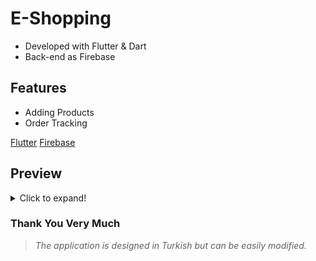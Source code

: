 # E-Shopping 

- Developed with Flutter & Dart
- Back-end as Firebase

## Features
- Adding Products
- Order Tracking

[Flutter](https://flutter.dev/docs/cookbook)
[Firebase](https://firebase.google.com)


## Preview
<details>
  <summary>Click to expand!</summary>
  
  ## App Screens
  - Login

  <img src="https://github.com/salefurkan/e_commerce_admin/blob/main/admin_ui/Screenshot_1621320087.png?raw=true" alt="drawing" width="400"/>

- Main Screen

<img src="https://github.com/salefurkan/e_commerce_admin/blob/main/admin_ui/Screenshot_1621320175.png?raw=true" alt="drawing" width="400"/> 

- Adding Product

<img src="https://github.com/salefurkan/e_commerce_admin/blob/main/admin_ui/Screenshot_1621320182.png?raw=true" alt="drawing" width="200"/> <img src="https://github.com/salefurkan/e_commerce_admin/blob/main/admin_ui/Screenshot_1621320295.png" alt="drawing" width="200"/><img src="  https://github.com/salefurkan/e_commerce_admin/blob/main/admin_ui/Screenshot_1621320357.png" alt="drawing" width="200"/>

- Order Tracking

<img src="https://github.com/salefurkan/e_commerce_admin/blob/main/admin_ui/Screenshot_1621321579.png?raw=true" alt="drawing" width="200"/> <img src="https://github.com/salefurkan/e_commerce_admin/blob/main/admin_ui/Screenshot_1621321582.png?raw=true" alt="drawing" width="200"/> 
  

</details>


### Thank You Very Much

  > _The application is designed in Turkish but can be easily modified._
